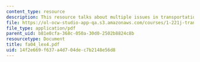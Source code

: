 ```yaml
---
content_type: resource
description: This resource talks about multiple issues in transportation.
file: https://ol-ocw-studio-app-qa.s3.amazonaws.com/courses/1-221j-transportation-systems-fall-2004/14f2e669f637a4d704dec7b2148e56d8_fa04_lex4.pdf
file_type: application/pdf
parent_uid: b81e0cfa-368c-050a-30d0-2502b8824c8b
resourcetype: Document
title: fa04_lex4.pdf
uid: 14f2e669-f637-a4d7-04de-c7b2148e56d8
---
```

